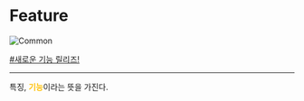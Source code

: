 # Feature

![Common](https://raw.githubusercontent.com/meotitda/DICTIONARY/master/2TAT1C/Label_Common.png)

<a href="">#새로운 기능 릴리즈!</a>

---

특징, <span style="color:#FFBF00; font-weight:bold;">기능</span>이라는 뜻을 가진다.